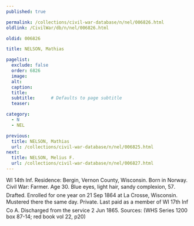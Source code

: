 ```yaml
---
published: true

permalink: /collections/civil-war-database/n/nel/006826.html
oldlink: /CivilWar/db/n/nel/006826.html

oldid: 006826

title: NELSON, Mathias

pagelist:
  exclude: false
  order: 6826
  image: 
  alt:
  caption:
  title:
  subtitle:      # Defaults to page subtitle
  teaser:

category: 
  - N 
  - NEL

previous:
  title: NELSON, Mathias
  url: /collections/civil-war-database/n/nel/006825.html  
next:
  title: NELSON, Melius F.
  url: /collections/civil-war-database/n/nel/006827.html   
---
```

WI 14th Inf. Residence: Bergin, Vernon County, Wisconsin. Born in Norway. Civil War: Farmer. Age 30. Blue eyes, light hair, sandy complexion, 5&#146;7&#148;. Drafted. Enrolled for one year on 21 Sep 1864 at La Crosse, Wisconsin. Mustered there the same day. Private. &#147;Last paid&#148; as a member of WI 17th Inf Co A. Discharged from the service 2 Jun 1865. Sources: (WHS Series 1200 box 87-14; red book vol 22, p20)